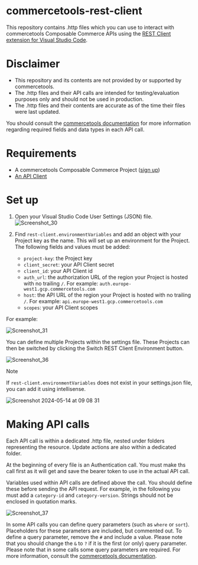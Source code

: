 # commercetools-rest-client

This repository contains .http files which you can use to interact with commercetools Composable Commerce APIs using the [REST Client extension for Visual Studio Code](https://marketplace.visualstudio.com/items?itemName=humao.rest-client).

# Disclaimer

- This repository and its contents are not provided by or supported by commercetools.
- The .http files and their API calls are intended for testing/evaluation purposes only and should not be used in production.
- The .http files and their contents are accurate as of the time their files were last updated.

You should consult the [commercetools documentation](https://docs.commercetools.com/api/) for more information regarding required fields and data types in each API call.

# Requirements

- A commercetools Composable Commerce Project ([sign up](https://docs.commercetools.com/getting-started/initial-setup))
- [An API Client](https://docs.commercetools.com/getting-started/create-api-client)

# Set up

1. Open your Visual Studio Code User Settings (JSON) file.
     ![Screenshot_30](https://github.com/industrian/commercetools-rest-client/assets/77231096/9184ba00-bbe0-48c8-9c64-fce71cc6845c)

2. Find `rest-client.environmentVariables` and add an object with your Project key as the name. This will set up an environment for the Project. The following fields and values must be added: 
    - `project-key`: the Project key
    - `client_secret`: your API Client secret
    - `client_id`: your API Client id
    - `auth_url`: the authorization URL of the region your Project is hosted with no trailing `/`. For example: `auth.europe-west1.gcp.commercetools.com`
    - `host`: the API URL of the region your Project is hosted with no trailing `/`. For example: `api.europe-west1.gcp.commercetools.com`
    - `scopes`: your API Client scopes

For example:

![Screenshot_31](https://github.com/industrian/commercetools-rest-client/assets/77231096/9ed1f03b-415a-4c70-a4a9-a119b40552a0)

You can define multiple Projects within the settings file. These Projects can then be switched by clicking the Switch REST Client Environment button.

![Screenshot_36](https://github.com/industrian/commercetools-rest-client/assets/77231096/83d0f706-96d3-4c9f-b641-a50dba1b9622)

> [!NOTE]
> If `rest-client.environmentVariables` does not exist in your settings.json file, you can add it using intellisense.
> 
> ![Screenshot 2024-05-14 at 09 08 31](https://github.com/industrian/commercetools-rest-client/assets/77231096/384ef2ad-cedc-4555-a0b9-9bec9afa6266)

# Making API calls

Each API call is within a dedicated .http file, nested under folders representing the resource. Update actions are also within a dedicated folder.

At the beginning of every file is an Authentication call. You must make ths call first as it will get and save the bearer token to use in the actual API call.

Variables used within API calls are defined above the call. You should define these before sending the API request. For example, in the following you must add a `category-id` and `category-version`. Strings should not be enclosed in quotation marks.

![Screenshot_37](https://github.com/industrian/commercetools-rest-client/assets/77231096/be5e5869-3be4-4b63-b865-1bb894b12f9e)


In some API calls you can define query parameters (such as `where` or `sort`). Placeholders for these parameters are included, but commented out. To define a query parameter, remove the `#` and include a value. Please note that you should change the `&` to `?` if it is the first (or only) query parameter. Please note that in some calls some query parameters are required. For more information, consult the [commercetools documentation](https://docs.commercetools.com/api/).
